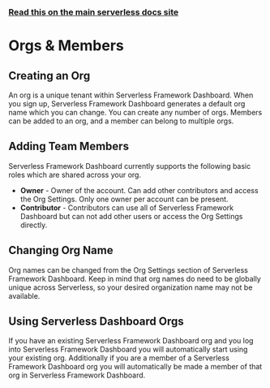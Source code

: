 <!--
title: Serverless Framework Dashboard - Concepts
description: The Concepts within Serverless Framework Dashboard
short_title: Serverless Dashboard - Concepts
keywords: ['Serverless Framework', 'Dashboard', 'Orgs', 'Members']
-->

<!-- DOCS-SITE-LINK:START automatically generated  -->

### [Read this on the main serverless docs site](https://www.serverless.com/framework/docs/guides/orgs/)

<!-- DOCS-SITE-LINK:END -->

# Orgs & Members

## Creating an Org

An org is a unique tenant within Serverless Framework Dashboard. When you sign
up, Serverless Framework Dashboard generates a default org name which you can
change. You can create any number of orgs. Members can be added to an org, and a
member can belong to multiple orgs.

## Adding Team Members

Serverless Framework Dashboard currently supports the following basic roles
which are shared across your org.

- **Owner** - Owner of the account. Can add other contributors and access the
  Org Settings. Only one owner per account can be present.
- **Contributor** - Contributors can use all of Serverless Framework Dashboard
  but can not add other users or access the Org Settings directly.

## Changing Org Name

Org names can be changed from the Org Settings section of Serverless Framework
Dashboard. Keep in mind that org names do need to be globally unique across
Serverless, so your desired organization name may not be available.

## Using Serverless Dashboard Orgs

If you have an existing Serverless Framework Dashboard org and you log into
Serverless Framework Dashboard you will automatically start using your existing
org. Additionally if you are a member of a Serverless Framework Dashboard org
you will automatically be made a member of that org in Serverless Framework
Dashboard.
